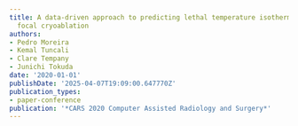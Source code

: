 ```yaml
---
title: A data-driven approach to predicting lethal temperature isotherm in MRI-guided
  focal cryoablation
authors:
- Pedro Moreira
- Kemal Tuncali
- Clare Tempany
- Junichi Tokuda
date: '2020-01-01'
publishDate: '2025-04-07T19:09:00.647770Z'
publication_types:
- paper-conference
publication: '*CARS 2020 Computer Assisted Radiology and Surgery*'
---
```

